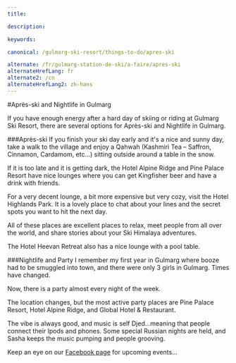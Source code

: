```yaml
---
title:

description:

keywords:

canonical: /gulmarg-ski-resort/things-to-do/apres-ski

alternate: /fr/gulmarg-station-de-ski/a-faire/apres-ski
alternateHrefLang: fr
alternate2: /cn
alternateHrefLang2: zh-hans
---
```


#Après-ski and Nightlife in Gulmarg

If you have enough energy after a hard day of skiing or riding at Gulmarg Ski Resort, there are several options for Après-ski and Nightlife in Gulmarg.

###Après-ski
If you finish your ski day early and it's a nice and sunny day, take a walk to the village and enjoy a Qahwah (Kashmiri Tea – Saffron, Cinnamon, Cardamom, etc…) sitting outside around a table in the snow.

If it is too late and it is getting dark, the Hotel Alpine Ridge and Pine Palace Resort have nice lounges where you can get Kingfisher beer and have a drink with friends.

For a very decent lounge, a bit more expensive but very cozy, visit the Hotel Highlands Park. It is a lovely place to chat about your lines and the secret spots you want to hit the next day.

All of these places are excellent places to relax, meet people from all over the world, and share stories about your Ski Himalaya adventures.

The Hotel Heevan Retreat also has a nice lounge with a pool table.

###Nightlife and Party
I remember my first year in Gulmarg where booze had to be smuggled into town, and there were only 3 girls in Gulmarg. Times have changed.

Now, there is a party almost every night of the week.

The location changes, but the most active party places are Pine Palace Resort, Hotel Alpine Ridge, and Global Hotel & Restaurant.

The vibe is always good, and music is self Djed…meaning that people connect their Ipods and phones. Some special Russian nights are held, and Sasha keeps the music pumping and people grooving.

Keep an eye on our [Facebook page](https://www.facebook.com/skigulmarg/?target=_blank) for upcoming events…
